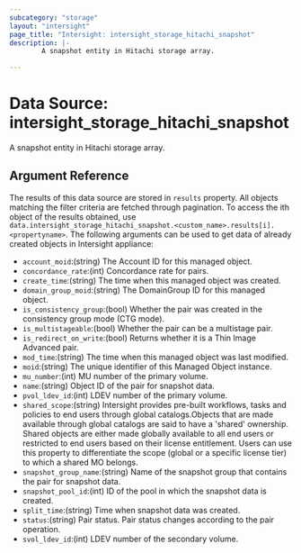 ```yaml
---
subcategory: "storage"
layout: "intersight"
page_title: "Intersight: intersight_storage_hitachi_snapshot"
description: |-
        A snapshot entity in Hitachi storage array.

---
```


# Data Source: intersight_storage_hitachi_snapshot
A snapshot entity in Hitachi storage array.
## Argument Reference
The results of this data source are stored in `results` property.
All objects matching the filter criteria are fetched through pagination.
To access the ith object of the results obtained, use `data.intersight_storage_hitachi_snapshot.<custom_name>.results[i].<propertyname>`.
The following arguments can be used to get data of already created objects in Intersight appliance:
* `account_moid`:(string) The Account ID for this managed object. 
* `concordance_rate`:(int) Concordance rate for pairs. 
* `create_time`:(string) The time when this managed object was created. 
* `domain_group_moid`:(string) The DomainGroup ID for this managed object. 
* `is_consistency_group`:(bool) Whether the pair was created in the consistency group mode (CTG mode). 
* `is_multistageable`:(bool) Whether the pair can be a multistage pair. 
* `is_redirect_on_write`:(bool) Returns whether it is a Thin Image Advanced pair. 
* `mod_time`:(string) The time when this managed object was last modified. 
* `moid`:(string) The unique identifier of this Managed Object instance. 
* `mu_number`:(int) MU number of the primary volume. 
* `name`:(string) Object ID of the pair for snapshot data. 
* `pvol_ldev_id`:(int) LDEV number of the primary volume. 
* `shared_scope`:(string) Intersight provides pre-built workflows, tasks and policies to end users through global catalogs.Objects that are made available through global catalogs are said to have a 'shared' ownership. Shared objects are either made globally available to all end users or restricted to end users based on their license entitlement. Users can use this property to differentiate the scope (global or a specific license tier) to which a shared MO belongs. 
* `snapshot_group_name`:(string) Name of the snapshot group that contains the pair for snapshot data. 
* `snapshot_pool_id`:(int) ID of the pool in which the snapshot data is created. 
* `split_time`:(string) Time when snapshot data was created. 
* `status`:(string) Pair status. Pair status changes according to the pair operation. 
* `svol_ldev_id`:(int) LDEV number of the secondary volume. 
 

